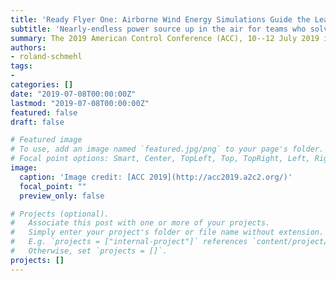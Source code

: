 ```yaml
---
title: 'Ready Flyer One: Airborne Wind Energy Simulations Guide the Leap to Satisfying Global Energy Demand'
subtitle: 'Nearly-endless power source up in the air for teams who solve optimization problems on the ground.'
summary: The 2019 American Control Conference (ACC), 10--12 July 2019 in Philadelphia, USA, includes a session Control of Airborne Wind Energy Systems.
authors:
- roland-schmehl
tags:
-
categories: []
date: "2019-07-08T00:00:00Z"
lastmod: "2019-07-08T00:00:00Z"
featured: false
draft: false

# Featured image
# To use, add an image named `featured.jpg/png` to your page's folder.
# Focal point options: Smart, Center, TopLeft, Top, TopRight, Left, Right, BottomLeft, Bottom, BottomRight
image:
  caption: 'Image credit: [ACC 2019](http://acc2019.a2c2.org/)'
  focal_point: ""
  preview_only: false

# Projects (optional).
#   Associate this post with one or more of your projects.
#   Simply enter your project's folder or file name without extension.
#   E.g. `projects = ["internal-project"]` references `content/project/deep-learning/index.md`.
#   Otherwise, set `projects = []`.
projects: []
---
```

